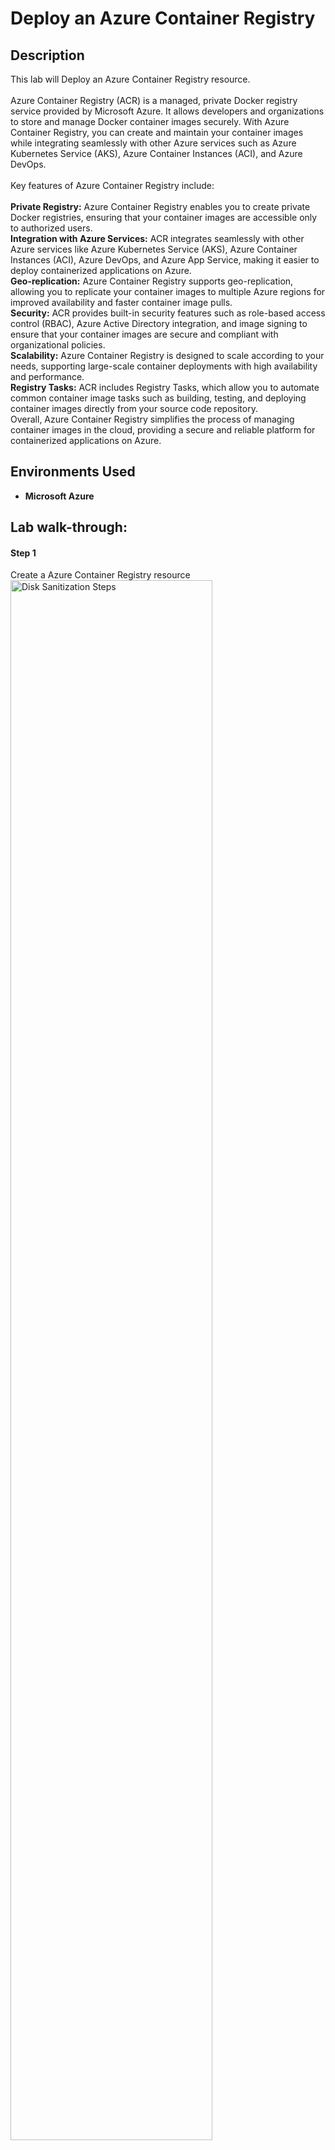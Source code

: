 <h1>Deploy an Azure Container Registry</h1>

<h2>Description</h2>
This lab will Deploy an Azure Container Registry resource.<br /><br />
Azure Container Registry (ACR) is a managed, private Docker registry service provided by Microsoft Azure. It allows developers and organizations to store and manage Docker container images securely. With Azure Container Registry, you can create and maintain your container images while integrating seamlessly with other Azure services such as Azure Kubernetes Service (AKS), Azure Container Instances (ACI), and Azure DevOps.
<br /><br />
Key features of Azure Container Registry include:
<br /><br />
<b>Private Registry:</b> Azure Container Registry enables you to create private Docker registries, ensuring that your container images are accessible only to authorized users.
<br />
<b>Integration with Azure Services:</b> ACR integrates seamlessly with other Azure services like Azure Kubernetes Service (AKS), Azure Container Instances (ACI), Azure DevOps, and Azure App Service, making it easier to deploy containerized applications on Azure.
<br />
<b>Geo-replication:</b> Azure Container Registry supports geo-replication, allowing you to replicate your container images to multiple Azure regions for improved availability and faster container image pulls.
<br />
<b>Security:</b> ACR provides built-in security features such as role-based access control (RBAC), Azure Active Directory integration, and image signing to ensure that your container images are secure and compliant with organizational policies.
<br />
<b>Scalability:</b> Azure Container Registry is designed to scale according to your needs, supporting large-scale container deployments with high availability and performance.
<br />
<b>Registry Tasks:</b> ACR includes Registry Tasks, which allow you to automate common container image tasks such as building, testing, and deploying container images directly from your source code repository.
<br />
Overall, Azure Container Registry simplifies the process of managing container images in the cloud, providing a secure and reliable platform for containerized applications on Azure.
<br />
<h2>Environments Used </h2>

- <b>Microsoft Azure</b>

<h2>Lab walk-through:</h2>

<p align="center">
<h4>Step 1</h4>
Create a  Azure Container Registry resource<br/>
<img src="https://i.imgur.com/XiXftq7.png" height="80%" width="80%" alt="Disk Sanitization Steps"/>
<br />

<h4>Step 2</h4> 
Once your Registry is created, you can post all your images intot eh repositories Sections.<br/>
Here, my repository is empty, so there is nothing.<br/>
<img src="https://i.imgur.com/QCHsKif.png" height="80%" width="80%" alt="Disk Sanitization Steps"/><br/>
<br />


